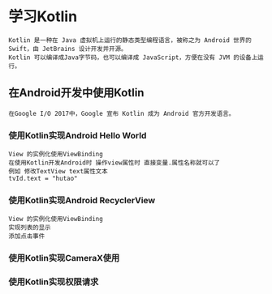 # 学习Kotlin
    Kotlin 是一种在 Java 虚拟机上运行的静态类型编程语言，被称之为 Android 世界的Swift，由 JetBrains 设计开发并开源。
    Kotlin 可以编译成Java字节码，也可以编译成 JavaScript，方便在没有 JVM 的设备上运行。
    
## 在Android开发中使用Kotlin
    在Google I/O 2017中，Google 宣布 Kotlin 成为 Android 官方开发语言。
    
### 使用Kotlin实现Android Hello World
    View 的实例化使用ViewBinding
    在使用Kotlin开发Android时 操作view属性时 直接变量.属性名称就可以了
    例如 修改TextView text属性文本 
    tvId.text = "hutao"
    
### 使用Kotlin实现Android RecyclerView
    View 的实例化使用ViewBinding
    实现列表的显示
    添加点击事件
    
### 使用Kotlin实现CameraX使用

### 使用Kotlin实现权限请求       
    